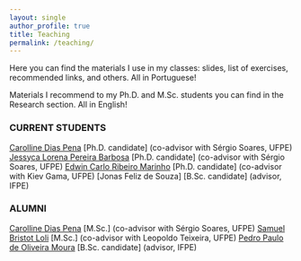 ```yaml
---
layout: single
author_profile: true
title: Teaching
permalink: /teaching/
---
```


Here you can find the materials I use in my classes: slides, list of exercises, recommended links, and others. All in Portuguese!

Materials I recommend to my Ph.D. and M.Sc. students you can find in the Research section. All in English!

### CURRENT STUDENTS
[Carolline Dias Pena](http://lattes.cnpq.br/3172061554093280) \[Ph.D. candidate\] (co-advisor with Sérgio Soares, UFPE)
[Jessyca Lorena Pereira Barbosa](http://lattes.cnpq.br/6951473307764949) \[Ph.D. candidate\] (co-advisor with Sérgio Soares, UFPE)
[Edwin Carlo Ribeiro Marinho](http://lattes.cnpq.br/3157341399726804) \[Ph.D. candidate\] (co-advisor with Kiev Gama, UFPE)
[Jonas Feliz de Souza] \[B.Sc. candidate\] (advisor, IFPE)

### ALUMNI
[Carolline Dias Pena](http://lattes.cnpq.br/3172061554093280) \[M.Sc.\] (co-advisor with Sérgio Soares, UFPE)
[Samuel Bristot Loli](http://lattes.cnpq.br/6906525639794139) \[M.Sc.\] (co-advisor with Leopoldo Teixeira, UFPE)
[Pedro Paulo de Oliveira Moura](http://lattes.cnpq.br/5107529910755765) \[B.Sc. candidate\] (advisor, IFPE)
